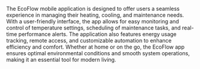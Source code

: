 The EcoFlow mobile application is designed to offer users a seamless experience in managing their heating, cooling, and maintenance needs. With a user-friendly interface, the app allows for easy monitoring and control of temperature settings, scheduling of maintenance tasks, and real-time performance alerts. The application also features energy usage tracking, remote access, and customizable automation to enhance efficiency and comfort. Whether at home or on the go, the EcoFlow app ensures optimal environmental conditions and smooth system operations, making it an essential tool for modern living.
